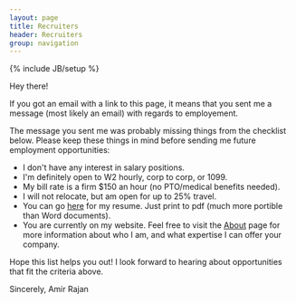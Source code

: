 ```yaml
---
layout: page
title: Recruiters
header: Recruiters
group: navigation
---
```

{% include JB/setup %}

Hey there!

If you got an email with a link to this page, it means that you sent me a message (most likely an email) with regards to employement.

The message you sent me was probably missing things from the checklist below.
Please keep these things in mind before sending me future employment opportunities:

- I don't have any interest in salary positions.
- I'm definitely open to W2 hourly, corp to corp, or 1099.
- My bill rate is a firm $150 an hour (no PTO/medical benefits needed).
- I will not relocate, but am open for up to 25% travel.
- You can go [here](http://careers.stackoverflow.com/amirrajan) for my resume. Just print to pdf (much more portible than Word documents).
- You are currently on my website. Feel free to visit the [About](/about) page for more information about who I am, and what expertise I can offer your company.

Hope this list helps you out! I look forward to hearing about opportunities that fit the criteria above.

Sincerely,
Amir Rajan
